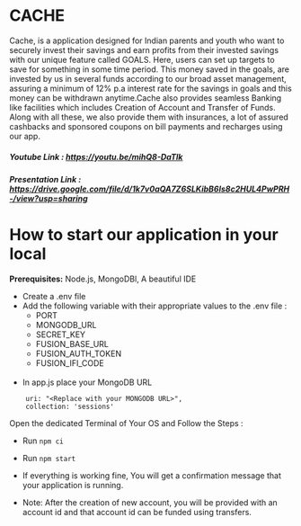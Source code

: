 # CACHE

Cache, is a application designed for Indian parents and youth who want to securely invest their savings and earn profits from their invested savings with our unique feature called GOALS. Here, users can set up targets to save for something in some time period. This money saved in the goals, are invested by us in several funds according to our broad asset management, assuring a minimum of 12% p.a interest rate for the savings in goals and this money can be withdrawn anytime.Cache also provides seamless Banking like facilities which includes Creation of Account and Transfer of Funds. Along with all these, we also provide them with insurances, a lot of assured cashbacks and sponsored coupons on bill payments and recharges using our app. 

##### Youtube Link : https://youtu.be/mihQ8-DaTlk
##### Presentation Link : https://drive.google.com/file/d/1k7v0aQA7Z6SLKibB6ls8c2HUL4PwPRH-/view?usp=sharing

# How to start our application in your local

**Prerequisites:** Node.js, MongoDBl, A beautiful IDE

* Create a .env file 
* Add the following variable with their appropriate values to the .env file :
     <ul>
      <li>PORT </li>
     <li>MONGODB_URL</li>
      <li>SECRET_KEY</li>
     <li>FUSION_BASE_URL</li>
     <li>FUSION_AUTH_TOKEN</li>
     <li>FUSION_IFI_CODE</li>
   </ul><br>
* In app.js place your MongoDB URL
```
    uri: "<Replace with your MONGODB URL>",
    collection: 'sessions'
```
Open the dedicated Terminal of Your OS and Follow the Steps :
* Run ```npm ci```
* Run ```npm start```
* If everything is working fine, You will get a confirmation message that your application is running.

* Note: After the creation of new account, you will be provided with an account id and that account id can be funded using transfers.
